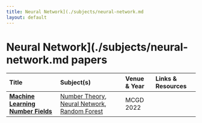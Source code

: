 ```yaml
---
title: Neural Network](./subjects/neural-network.md
layout: default
---
```


# Neural Network](./subjects/neural-network.md papers

| Title | Subject(s) | Venue & Year | Links & Resources |
| :--- | :--- | :--- | :--- |
| **[Machine Learning Number Fields](https://link.intlpress.com/JDetail/1806620813564551169)** | [Number Theory](./subjects/number-theory.md), [Neural Network](./subjects/neural-network.md), [Random Forest](./subjects/random-forest.md) | MCGD 2022 |  |